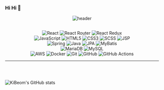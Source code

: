 ### Hi Hi 👋

<!--
**hgb926/hgb926** is a ✨ _special_ ✨ repository because its `README.md` (this file) appears on your GitHub profile.

Here are some ideas to get you started:

- 🔭 I’m currently working on ...
- 🌱 I’m currently learning ...
- 👯 I’m looking to collaborate on ...
- 🤔 I’m looking for help with ...
- 💬 Ask me about ...
- 📫 How to reach me: ...
- 😄 Pronouns: ...
- ⚡ Fun fact: ...
-->
<div align="center">

  
![header](https://capsule-render.vercel.app/api?type=waving&color=7F7FD5&text=%20KiBeom_Han%20%20&height=200&fontSize=60&fontColor=ffffff) <br> <br>


![React](https://img.shields.io/badge/react-61DAFB?style=for-the-badge&logo=react&logoColor=white)
![React Router](https://img.shields.io/badge/react_router-CA4245?style=for-the-badge&logo=react-router&logoColor=white)
![React Redux](https://img.shields.io/badge/react_redux-764ABC?style=for-the-badge&logo=redux&logoColor=white)
<br>
![JavaScript](https://img.shields.io/badge/javascript-F7DF1E?style=for-the-badge&logo=javascript&logoColor=black)
![HTML5](https://img.shields.io/badge/html5-E34F26?style=for-the-badge&logo=html5&logoColor=white)
![CSS3](https://img.shields.io/badge/css3-1572B6?style=for-the-badge&logo=css3&logoColor=white)
![SCSS](https://img.shields.io/badge/scss-CC6699?style=for-the-badge&logo=sass&logoColor=white)
![JSP](https://img.shields.io/badge/jsp-323330?style=for-the-badge&logo=java&logoColor=white)
<br>
![Spring](https://img.shields.io/badge/spring-6DB33F?style=for-the-badge&logo=spring&logoColor=white)
![Java](https://img.shields.io/badge/java-007396?style=for-the-badge&logo=java&logoColor=white)
![JPA](https://img.shields.io/badge/jpa-59666C?style=for-the-badge&logo=hibernate&logoColor=white)
![MyBatis](https://img.shields.io/badge/mybatis-07405E?style=for-the-badge&logo=oracle&logoColor=white)
<br>
![MariaDB](https://img.shields.io/badge/mariadb-003545?style=for-the-badge&logo=mariadb&logoColor=white)
![MySQL](https://img.shields.io/badge/mysql-4479A1?style=for-the-badge&logo=mysql&logoColor=white)
<br>
![AWS](https://img.shields.io/badge/aws-232F3E?style=for-the-badge&logo=amazon-aws&logoColor=white)
![Docker](https://img.shields.io/badge/docker-2496ED?style=for-the-badge&logo=docker&logoColor=white)
![Git](https://img.shields.io/badge/git-F05033?style=for-the-badge&logo=git&logoColor=white)
![GitHub](https://img.shields.io/badge/github-181717?style=for-the-badge&logo=github&logoColor=white)
![GitHub Actions](https://img.shields.io/badge/github_actions-2088FF?style=for-the-badge&logo=github-actions&logoColor=white)

---

</div>
<br><br>

![KiBeom's GitHub stats](https://github-readme-stats.vercel.app/api?username=hgb926&theme=dark&show_icons=true)

